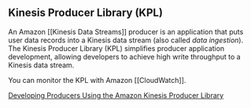 ## Kinesis Producer Library (KPL)

An Amazon [[Kinesis Data Streams]] producer is an application that puts user data records into a Kinesis data stream (also called _data ingestion_). The Kinesis Producer Library (KPL) simplifies producer application development, allowing developers to achieve high write throughput to a Kinesis data stream.

You can monitor the KPL with Amazon [[CloudWatch]].

[Developing Producers Using the Amazon Kinesis Producer Library](https://docs.aws.amazon.com/streams/latest/dev/developing-producers-with-kpl.html)